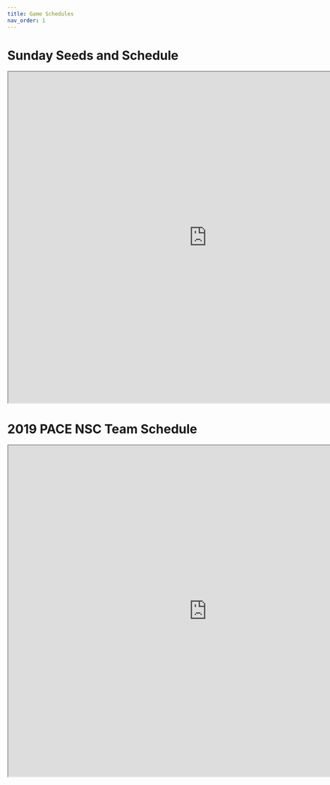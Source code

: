 ```yaml
---
title: Game Schedules
nav_order: 1
---
```


# Sunday Seeds and Schedule

<iframe src="https://drive.google.com/file/d/1vk1cX4qrTFzQqD1jC-upiGrh-FY6V3si/preview" width="900" height="750"></iframe>


# 2019 PACE NSC Team Schedule

<iframe src="https://drive.google.com/file/d/17CdV9EVUhpWx2z2R5dIuNawn-pQs66Zz/preview" width="900" height="750"></iframe>

